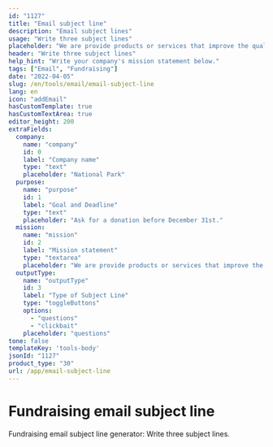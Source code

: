 ```yaml
---
id: "1127"
title: "Email subject line"
description: "Email subject lines"
usage: "Write three subject lines"
placeholder: "We are provide products or services that improve the quality of life for our customers and employees while making a positive impact on our communities and the environment."
header: "Write three subject lines"
help_hint: "Write your company's mission statement below."
tags: ["Email", "Fundraising"]
date: "2022-04-05"
slug: /en/tools/email/email-subject-line
lang: en
icon: "addEmail"
hasCustomTemplate: true
hasCustomTextArea: true
editor_height: 200
extraFields:
  company:
    name: "company"
    id: 0
    label: "Company name"
    type: "text"
    placeholder: "National Park"
  purpose:
    name: "purpose"
    id: 1
    label: "Goal and Deadline"
    type: "text"
    placeholder: "Ask for a donation before December 31st."
  mission:
    name: "mission"
    id: 2
    label: "Mission statement"
    type: "textarea"
    placeholder: "We are provide products or services that improve the quality of life for our customers and employees while making a positive impact on our communities and the environment."
  outputType:
    name: "outputType"
    id: 3
    label: "Type of Subject Line"
    type: "toggleButtons"
    options:
      - "questions"
      - "clickbait"
    placeholder: "questions"
tone: false
templateKey: 'tools-body'
jsonId: "1127"
product_type: "30"
url: /app/email-subject-line
---
```


# Fundraising email subject line

Fundraising email subject line generator: Write three subject lines.